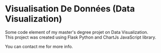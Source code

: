 # Visualisation De Données (Data Visualization)

Some code element of my master's degree projet on Data Visualization. This project was created using Flask Python and ChartJs JavaScript library.

You can contact me for more info. 

